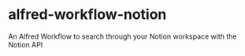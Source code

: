 # alfred-workflow-notion
An Alfred Workflow to search through your Notion workspace with the Notion API
